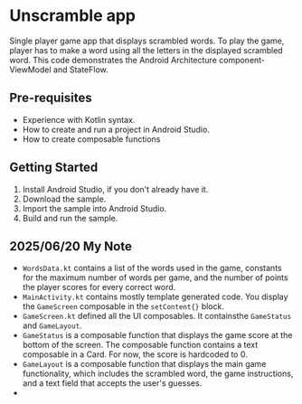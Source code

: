 # Unscramble app

Single player game app that displays scrambled words. To play the game, player
has to make a word using all the letters in the displayed scrambled word. This
code demonstrates the Android Architecture component- ViewModel and StateFlow.

## Pre-requisites

- Experience with Kotlin syntax.
- How to create and run a project in Android Studio.
- How to create composable functions

## Getting Started

1. Install Android Studio, if you don't already have it.
2. Download the sample.
3. Import the sample into Android Studio.
4. Build and run the sample.

## 2025/06/20 My Note

- `WordsData.kt` contains a list of the words used in the game, constants for
  the maximum number of words per game, and the number of points the player
  scores for every correct word.
- `MainActivity.kt` contains mostly template generated code. You display the
  `GameScreen` composable in the `setContent{}` block.
- `GameScreen.kt` defined all the UI composables. It containsthe `GameStatus`
  and `GameLayout`.
- `GameStatus` is a composable function that displays the game score at the
  bottom of the screen. The composable function contains a text composable in a
  Card. For now, the score is hardcoded to 0.
- `GameLayout` is a composable function that displays the main game
  functionality, which includes the scrambled word, the game instructions, and a
  text field that accepts the user's guesses.
-
